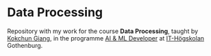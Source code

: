 # Data Processing

Repository with my work for the course **Data Processing**, taught by [Kokchun Giang][teacher], in the programme [AI & ML Developer][programme] at [IT-Högskolan][school] Gothenburg.

[programme]: https://www.iths.se/courses/utvecklare-inom-ai-och-machine-learning/
[school]: https://www.iths.se/
[teacher]: https://github.com/kokchun
